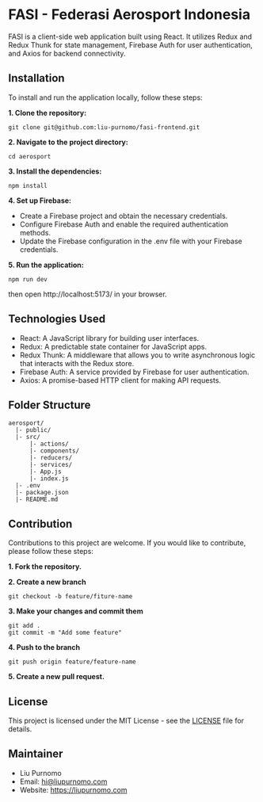 # FASI - Federasi Aerosport Indonesia

FASI is a client-side web application built using React. It utilizes Redux and Redux Thunk for state management, Firebase Auth for user authentication, and Axios for backend connectivity.

## Installation

To install and run the application locally, follow these steps:

**1. Clone the repository:**

```
git clone git@github.com:liu-purnomo/fasi-frontend.git
```

**2. Navigate to the project directory:**

```
cd aerosport
```

**3. Install the dependencies:**

```
npm install
```

**4. Set up Firebase:**

-   Create a Firebase project and obtain the necessary credentials.
-   Configure Firebase Auth and enable the required authentication methods.
-   Update the Firebase configuration in the .env file with your Firebase credentials.

**5. Run the application:**

```
npm run dev
```

then open http://localhost:5173/ in your browser.

## Technologies Used

-   React: A JavaScript library for building user interfaces.
-   Redux: A predictable state container for JavaScript apps.
-   Redux Thunk: A middleware that allows you to write asynchronous logic that interacts with the Redux store.
-   Firebase Auth: A service provided by Firebase for user authentication.
-   Axios: A promise-based HTTP client for making API requests.

## Folder Structure

```
aerosport/
  |- public/
  |- src/
      |- actions/
      |- components/
      |- reducers/
      |- services/
      |- App.js
      |- index.js
  |- .env
  |- package.json
  |- README.md
```

## Contribution

Contributions to this project are welcome. If you would like to contribute, please follow these steps:

**1. Fork the repository.**

**2. Create a new branch**

```
git checkout -b feature/fiture-name
```

**3. Make your changes and commit them**

```
git add .
git commit -m "Add some feature"
```

**4. Push to the branch**

```
git push origin feature/feature-name
```

**5. Create a new pull request.**

## License

This project is licensed under the MIT License - see the [LICENSE](LICENSE) file for details.

## Maintainer

-   Liu Purnomo
-   Email: hi@liupurnomo.com
-   Website: https://liupurnomo.com
